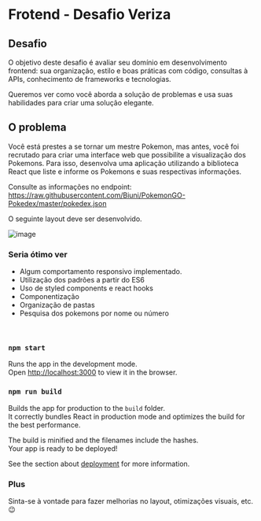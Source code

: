 # Frotend - Desafio Veriza

## Desafio

O objetivo deste desafio é avaliar seu domínio em desenvolvimento frontend: sua organização, estilo e boas práticas com código, consultas à APIs, conhecimento de frameworks e tecnologias.

Queremos ver como você aborda a solução de problemas e usa suas habilidades para criar uma solução elegante.

## O problema

Você está prestes a se tornar um mestre Pokemon, mas antes, você foi recrutado para criar uma interface web que possibilite a visualização dos Pokemons. Para isso, desenvolva uma aplicação utilizando a biblioteca React que liste e informe os Pokemons e suas respectivas informações.

Consulte as informações no endpoint: https://raw.githubusercontent.com/Biuni/PokemonGO-Pokedex/master/pokedex.json

O seguinte layout deve ser desenvolvido.

![image](layout.png)

### Seria ótimo ver

- Algum comportamento responsivo implementado.
- Utilização dos padrões a partir do ES6
- Uso de styled components e react hooks
- Componentização
- Organização de pastas
- Pesquisa dos pokemons por nome ou número

<br>

### `npm start`

Runs the app in the development mode.\
Open [http://localhost:3000](http://localhost:3000) to view it in the browser.

### `npm run build`

Builds the app for production to the `build` folder.\
It correctly bundles React in production mode and optimizes the build for the best performance.

The build is minified and the filenames include the hashes.\
Your app is ready to be deployed!

See the section about [deployment](https://facebook.github.io/create-react-app/docs/deployment) for more information.

### Plus

Sinta-se à vontade para fazer melhorias no layout, otimizações visuais, etc. 😉
